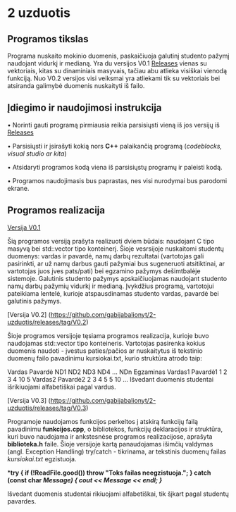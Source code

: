 # 2 uzduotis
## Programos tikslas
Programa nuskaito mokinio duomenis, paskaičiuoja galutinį studento pažymį naudojant vidurkį ir medianą.
Yra du versijos V0.1 [Releases]( https://github.com/gabijabalionyt/2-uzduotis/releases) vienas su vektoriais, kitas su dinaminiais masyvais, tačiau abu atlieka visiškai vienodą funkciją.
Nuo V0.2 versijos visi veiksmai yra atliekami tik su vektoriais bei atsiranda galimybė duomenis nuskaityti iš failo.


## Įdiegimo ir naudojimosi instrukcija
• Norinti gauti programą pirmiausia reikia parsisiųsti vieną iš jos versijų iš [Releases](https://github.com/gabijabalionyt/2-uzduotis/releases) 

• Parsisiųsti ir įsirašyti kokią nors **C++** palaikančią programą (*codeblocks, visual studio ar kita*)

• Atsidaryti programos kodą viena iš parsisiųstų programų ir paleisti kodą.

• Programos naudojimasis bus paprastas, nes visi nurodymai bus parodomi ekrane.

## Programos realizacija
[Versija V0.1]( )

Šią programos versiją prašyta realizuoti dviem būdais: naudojant C tipo masyvą bei std::vector tipo konteinerį. Šioje vesrsijoje nuskaitomi studentų duomenys: vardas ir pavardė, namų darbų rezultatai (vartotojas gali pasirinkti, ar už namų darbus gauti pažymiai bus sugeneruoti atsitiktinai, ar vartotojas juos įves pats/pati) bei egzamino pažymys dešimtbalėje sistemoje. Galutinis studento pažymys apskaičiuojamas naudojant studento namų darbų pažymių vidurkį ir medianą. Įvykdžius programą, vartotojui pateikiama lentelė, kurioje atspausdinamas studento vardas, pavardė bei galutinis pažymys.

[Versija V0.2] (https://github.com/gabijabalionyt/2-uzduotis/releases/tag/V0.2)

Šioje programos versijoje tęsiama programos realizacija, kurioje buvo naudojamas std::vector tipo konteineris. Vartotojas pasirenka kokius duomenis naudoti - įvestus paties/pačios ar nuskaitytus iš tekstinio duomenų failo pavadinimu kursiokai.txt, kurio struktūra atrodo taip:

Vardas      Pavardė      ND1 ND2 ND3 ND4 ... NDn Egzaminas
Vardas1     Pavardė1     1   2   3   4       10  5
Vardas2     Pavardė2     2   3   4   5       5   10
...
Išvedant duomenis studentai išrikiuojami alfabetiškai pagal vardus.

[Versija V0.3] (https://github.com/gabijabalionyt/2-uzduotis/releases/tag/V0.3)

Programoje naudojamos funkcijos perkeltos į atskirą funkcijų failą pavadinimu **funkcijos.cpp**, o bibliotekos, funkcijų deklaracijos ir struktūra, kuri buvo naudojama ir ankstesnėse programos realizacijose, aprašyta **biblioteka.h** faile. Šioje versijoje kartą panaudojamas išimčių valdymas (angl. Exception Handling) try/catch - tikrinama, ar tekstinis duomenų failas *kursiokai.txt* egzistuoja.


***try
{
  if (!ReadFile.good())
      throw "Toks failas neegzistuoja.";
}
catch (const char *Message)
{
      cout << Message << endl;
}***


Išvedant duomenis studentai rikiuojami alfabetiškai, tik šįkart pagal studentų pavardes.

